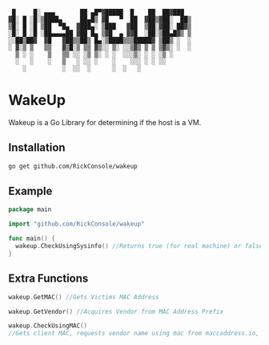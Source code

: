 ```
 █     █░ ▄▄▄       ██ ▄█▀▓█████  █    ██  ██▓███  
▓█░ █ ░█░▒████▄     ██▄█▒ ▓█   ▀  ██  ▓██▒▓██░  ██▒
▒█░ █ ░█ ▒██  ▀█▄  ▓███▄░ ▒███   ▓██  ▒██░▓██░ ██▓▒
░█░ █ ░█ ░██▄▄▄▄██ ▓██ █▄ ▒▓█  ▄ ▓▓█  ░██░▒██▄█▓▒ ▒
░░██▒██▓  ▓█   ▓██▒▒██▒ █▄░▒████▒▒▒█████▓ ▒██▒ ░  ░
░ ▓░▒ ▒   ▒▒   ▓▒█░▒ ▒▒ ▓▒░░ ▒░ ░░▒▓▒ ▒ ▒ ▒▓▒░ ░  ░
  ▒ ░ ░    ▒   ▒▒ ░░ ░▒ ▒░ ░ ░  ░░░▒░ ░ ░ ░▒ ░     
  ░   ░    ░   ▒   ░ ░░ ░    ░    ░░░ ░ ░ ░░       
    ░          ░  ░░  ░      ░  ░   ░              
```    
# WakeUp

Wakeup is a Go Library for determining if the host is a VM. 

## Installation

```bash
go get github.com/RickConsole/wakeup
```

## Example

```go
package main

import "github.com/RickConsole/wakeup"

func main() {
  wakeup.CheckUsingSysinfo() //Returns true (for real machine) or false (for VM)
}
```

## Extra Functions

```go
wakeup.GetMAC() //Gets Victims MAC Address
```
```go
wakeup.GetVendor() //Acquires Vendor from MAC Address Prefix
```
```go
wakeup.CheckUsingMAC() 
//Gets client MAC, requests vendor name using mac from maccaddress.io, if its a vm vendor, will return false
```
